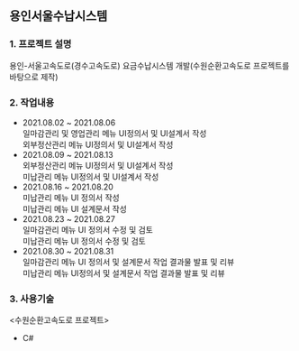 ## 용인서울수납시스템
### 1. 프로젝트 설명
용인-서울고속도로(경수고속도로) 요금수납시스템 개발(수원순환고속도로 프로젝트를 바탕으로 제작)
### 2. 작업내용
 - 2021.08.02 ~ 2021.08.06   
 일마감관리 및 영업관리 메뉴 UI정의서 및 UI설계서 작성    
 외부정산관리 메뉴 UI정의서 및 UI설계서 작성   
 - 2021.08.09 ~ 2021.08.13   
 외부정산관리 메뉴 UI정의서 및 UI설계서 작성   
 미납관리 메뉴 UI정의서 및 UI설계서 작성     
 - 2021.08.16 ~ 2021.08.20   
 미납관리 메뉴 UI 정의서 작성    
 미납관리 메뉴 UI 설계문서 작성      
 - 2021.08.23 ~ 2021.08.27   
 일마감관리 메뉴 UI 정의서 수정 및 검토    
 미납관리 메뉴 UI 정의서 수정 및 검토      
 - 2021.08.30 ~ 2021.08.31   
 일마감관리 메뉴 UI 정의서 및 설계문서 작업 결과물 발표 및 리뷰   
 미납관리 메뉴 UI정의서 및 설계문서 작업 결과물 발표 및 리뷰   
### 3. 사용기술   
 <수원순환고속도로 프로젝트>
 - C#
